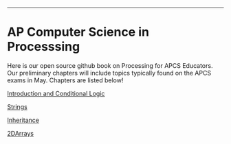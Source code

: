 ---

# AP Computer Science in Processsing

Here is our open source github book on Processing for APCS Educators.  Our preliminary chapters will include topics typically found on the APCS exams in May.  Chapters are listed below!

[Introduction and Conditional Logic](https://github.com/treinartz/APCS.Processing.Fellowship.Resources/blob/gh-pages/chapters/IntroAndConditionalLogic.md)

[Strings](https://github.com/treinartz/pFellowship/blob/gh-pages/Strings.md)

[Inheritance](https://github.com/treinartz/pFellowship/blob/gh-pages/chapters/Inheritance.md)

[2DArrays](https://github.com/treinartz/pFellowship/blob/gh-pages/2DArrays.md)




